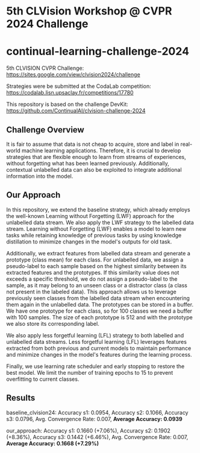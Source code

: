 # 5th CLVision Workshop @ CVPR 2024 Challenge
# continual-learning-challenge-2024

5th CLVISION CVPR Challenge: https://sites.google.com/view/clvision2024/challenge

Strategies were be submitted at the CodaLab competition: https://codalab.lisn.upsaclay.fr/competitions/17780

This repository is based on the challenge DevKit: https://github.com/ContinualAI/clvision-challenge-2024

## Challenge Overview
It is fair to assume that data is not cheap to acquire, store and label in real-world machine learning applications. Therefore, it is crucial to develop strategies that are flexible enough to learn from streams of experiences, without forgetting what has been learned previously. Additionally, contextual unlabelled data can also be exploited to integrate additional information into the model.

## Our Approach
In this repository, we extend the baseline strategy, which already employs the well-known Learning without Forgetting (LWF) approach for the unlabelled data stream. We also apply the LWF strategy to the labelled data stream. 
Learning without Forgetting (LWF) enables a model to learn new tasks while retaining knowledge of previous tasks by using knowledge distillation to minimize changes in the model's outputs for old task.

Additionally, we extract features from labelled data stream and generate a prototype (class mean) for each class. For unlabelled data, we assign a pseudo-label to each sample based on the highest similarity between its extracted features and the prototypes. If this similarity value does not exceeds a specific threshold, we do not assign a pseudo-label to the sample, as it may belong to an unseen class or a distractor class (a class not present in the labeled data). This approach allows us to leverage previously seen classes from the labelled data stream when encountering them again in the unlabelled data. The prototypes can be stored in a buffer. We have one prototype for each class, so for 100 classes we need a buffer with 100 samples. The size of each prototype is 512 and with the prototype we also store its corresponding label.

We also apply less forgetful learning (LFL) strategy to both labelled and unlabelled data streams.
Less forgetful learning (LFL) leverages features extracted from both previous and current models to maintain performance and minimize changes in the model's features during the learning process.

Finally, we use learning rate scheduler and early stopping to restore the best model. We limit the number of training epochs to 15 to prevent overfitting to current classes.

## Results
baseline_clvision24: 
Accuracy s1: 0.0954, 
Accuracy s2: 0.1066, 
Accuracy s3: 0.0796, 
Avg. Convergence Rate: 0.007, 
**Average Accuracy: 0.0939**
	    	                	             	             
our_approach: 
Accuracy s1: 0.1660 (+7.06%), 
Accuracy s2: 0.1902 (+8.36%), 
Accuracy s3: 0.1442 (+6.46%), 
Avg. Convergence Rate: 0.007, 
**Average Accuracy: 0.1668 (+7.29%)**

